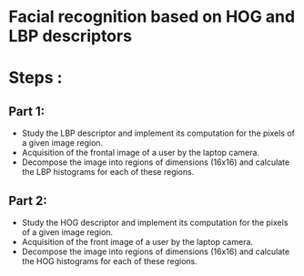 # Facial recognition based on HOG and LBP descriptors

# Steps :

## Part 1:
- Study the LBP descriptor and implement its computation for the pixels of a given image region.
- Acquisition of the frontal image of a user by the laptop camera.
- Decompose the image into regions of dimensions (16x16) and calculate the LBP histograms for each of these regions. 

## Part 2:
- Study the HOG descriptor and implement its computation for the pixels of a given image region.
- Acquisition of the front image of a user by the laptop camera.
- Decompose the image into regions of dimensions (16x16) and calculate the HOG histograms for each of these regions. 
